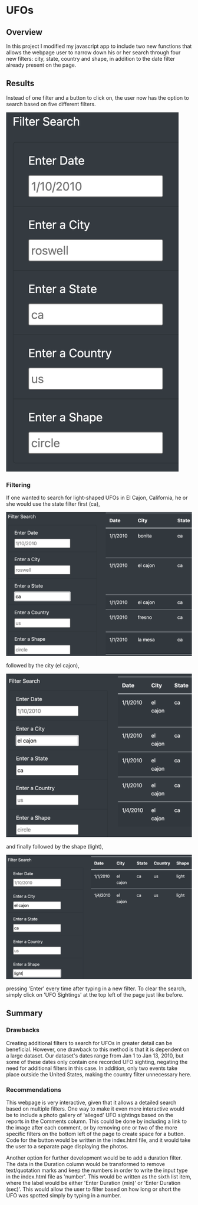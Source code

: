 # UFOs

## Overview
In this project I modified my javascript app to include two new functions that allows the webpage user to narrow down his or her search through four new filters: city, state, country and shape, in addition to the date filter already present on the page.

## Results
Instead of one filter and a button to click on, the user now has the option to search based on five different filters.  

![initial filter](https://github.com/MaxV6ft4/UFOs/blob/main/screenshots/Initial_filter.png)

### Filtering
If one wanted to search for light-shaped UFOs in El Cajon, California, he or she would use the state filter first (ca), 

![state filter](https://github.com/MaxV6ft4/UFOs/blob/main/screenshots/state_filter.png)

followed by the city (el cajon), 

![city filter](https://github.com/MaxV6ft4/UFOs/blob/main/screenshots/city_filter.png)

and finally followed by the shape (light), 

![shape filter](https://github.com/MaxV6ft4/UFOs/blob/main/screenshots/shape_filter.png)

pressing 'Enter' every time after typing in a new filter.  To clear the search, simply click on 'UFO Sightings' at the top left of the page just like before.

## Summary

### Drawbacks
Creating additional filters to search for UFOs in greater detail can be beneficial.  However, one drawback to this method is that it is dependent on a large dataset.  Our dataset's dates range from Jan 1 to Jan 13, 2010, but some of these dates only contain one recorded UFO sighting, negating the need for additional filters in this case.  In addition, only two events take place outside the United States, making the country filter unnecessary here.

### Recommendations
This webpage is very interactive, given that it allows a detailed search based on multiple filters.  One way to make it even more interactive would be to include a photo gallery of 'alleged' UFO sightings based on the reports in the Comments column.  This could be done by including a link to the image after each comment, or by removing one or two of the more specific filters on the bottom left of the page to create space for a button.  Code for the button would be written in the index.html file, and it would take the user to a separate page displaying the photos.  

Another option for further development would be to add a duration filter.  The data in the Duration column would be transformed to remove text/quotation marks and keep the numbers in order to write the input type in the index.html file as 'number'. This would be written as the sixth list item, where the label would be either 'Enter Duration (min)' or 'Enter Duration (sec)'.  This would allow the user to filter based on how long or short the UFO was spotted simply by typing in a number.
